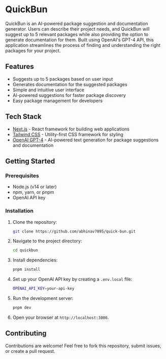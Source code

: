 # QuickBun

QuickBun is an AI-powered package suggestion and documentation generator. Users can describe their project needs, and QuickBun will suggest up to 5 relevant packages while also providing the option to generate documentation for them. Built using OpenAI's GPT-4 API, this application streamlines the process of finding and understanding the right packages for your project.

## Features

- Suggests up to 5 packages based on user input
- Generates documentation for the suggested packages
- Simple and intuitive user interface
- AI-powered suggestions for faster package discovery
- Easy package management for developers

## Tech Stack

- [Next.js](https://nextjs.org/) - React framework for building web applications
- [Tailwind CSS](https://tailwindcss.com/) - Utility-first CSS framework for styling
- [OpenAI GPT-4](https://openai.com/gpt-4) - AI-powered text generation for package suggestions and documentation

## Getting Started

### Prerequisites

- Node.js (v14 or later)
- npm, yarn, or pnpm
- OpenAI API key

### Installation

1. Clone the repository:
   ```bash
   git clone https://github.com/abhinav7895/quick-bun.git
   ```
2. Navigate to the project directory:
   ```bash
   cd quickbun
   ```
3. Install dependencies:
   ```bash
   pnpm install
   ```
4. Set up your OpenAI API key by creating a `.env.local` file:
   ```bash
   OPENAI_API_KEY=your-api-key
   ```

5. Run the development server:
   ```bash
   pnpm dev
   ```

6. Open your browser at `http://localhost:3000`.

## Contributing

Contributions are welcome! Feel free to fork this repository, submit issues, or create a pull request.
